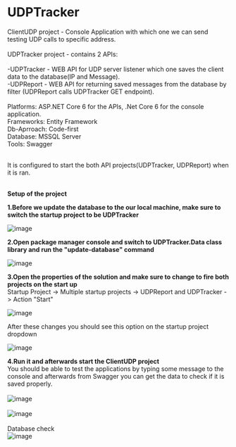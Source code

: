 # UDPTracker

ClientUDP project - Console Application with which one we can send testing UDP calls to specific address.
<br />
<br />
UDPTracker project - contains 2 APIs:
<br />
<br />
-UDPTracker - WEB API for UDP server listener which one saves the client data to the database(IP and Message).
<br />
-UDPReport - WEB API for returning saved messages from the database by filter (UDPReport calls UDPTracker GET endpoint).
<br />
<br />
Platforms: ASP.NET Core 6 for the APIs, .Net Core 6 for the console application.
<br />
Frameworks: Entity Framework
<br />
Db-Aprroach: Code-first
<br />
Database: MSSQL Server
<br />
Tools: Swagger

<br />
It is configured to start the both API projects(UDPTracker, UDPReport) when it is ran.
<br />
<br />

**Setup of the project**
<br />

**1.Before we update the database to the our local machine, make sure to switch the startup project to be UDPTracker**

![image](https://user-images.githubusercontent.com/57111468/202565155-f7199411-931f-414e-8db1-41b054b4ca3e.png)

**2.Open package manager console and switch to UDPTracker.Data class library and run the "update-database" command**

![image](https://user-images.githubusercontent.com/57111468/202566138-8fc22746-ca17-4d7d-83f2-3d1229bd871d.png)

**3.Open the properties of the solution and make sure to change to fire both projects on the start up <br />**
Startup Project -> Multiple startup projects -> UDPReport and UDPTracker -> Action "Start" <br />

![image](https://user-images.githubusercontent.com/57111468/202566803-cb352060-fb9c-4315-9d65-41ec4e6c6b0a.png)

After these changes you should see this option on the startup project dropdown

![image](https://user-images.githubusercontent.com/57111468/202567159-6e3a8c1e-9016-4092-ae33-4ecb5a86d7a7.png)


**4.Run it and afterwards start the ClientUDP project <br />**
You should be able to test the applications by typing some message to the console and afterwards from Swagger you can get the data to check if it is saved properly.
<br />
<br />
![image](https://user-images.githubusercontent.com/57111468/202568644-f4054fb9-a9ad-4c29-861c-baf4fcb49df8.png)
<br />
<br />
![image](https://user-images.githubusercontent.com/57111468/202569562-558275fd-76fe-4154-a626-8e86625196a4.png)
<br />
<br />
Database check
<br />
![image](https://user-images.githubusercontent.com/57111468/202569356-fc9af482-f9a3-4791-8164-20665ed589a2.png)
